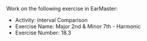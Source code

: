 Work on the following exercise in EarMaster:
- Activity: Interval Comparison
- Exercise Name: Major 2nd & Minor 7th - Harmonic
- Exercise Number: 18.3

